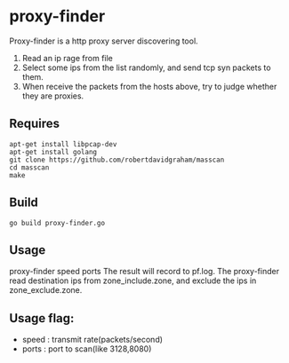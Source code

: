 # proxy-finder
Proxy-finder is a http proxy server discovering tool. 
1. Read an ip rage from file
2. Select some ips from the list randomly, and send tcp syn packets to them.
3. When receive the packets from the hosts above, try to judge whether they are proxies. 

## Requires
```
apt-get install libpcap-dev
apt-get install golang
git clone https://github.com/robertdavidgraham/masscan
cd masscan
make
```

## Build
```
go build proxy-finder.go
```

## Usage
proxy-finder speed ports
The result will record to pf.log.
The proxy-finder read destination ips from zone_include.zone, and exclude the ips in zone_exclude.zone.

## Usage flag:
- speed : transmit rate(packets/second)
- ports  : port to scan(like 3128,8080)

